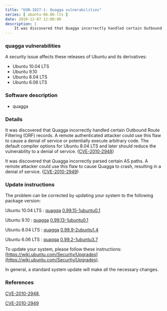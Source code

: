 ```yaml
---
title: "USN-1027-1: Quagga vulnerabilities"
series: [ ubuntu-06.06-lts ]
date: 2010-12-07 12:00:00
description: |
    It was discovered that Quagga incorrectly handled certain Outbound Route Filtering (ORF) records. A remote authenticated attacker could use this flaw to cause a denial of service or potentially execute arbitrary code. The default compiler options for Ubuntu 8.04 LTS and later should reduce the vulnerability to a denial of service. ([CVE-2010-2948](http://people.ubuntu.com/~ubuntu-security/cve/CVE-2010-2948))
--- 
```

 
### quagga vulnerabilities

A security issue affects these releases of Ubuntu and its derivatives:

* Ubuntu 10.04 LTS
* Ubuntu 9.10
* Ubuntu 8.04 LTS
* Ubuntu 6.06 LTS

### Software description

* quagga 

### Details

It was discovered that Quagga incorrectly handled certain Outbound Route Filtering (ORF) records. A remote authenticated attacker could use this flaw to cause a denial of service or potentially execute arbitrary code. The default compiler options for Ubuntu 8.04 LTS and later should reduce the vulnerability to a denial of service. ([CVE-2010-2948](http://people.ubuntu.com/~ubuntu-security/cve/CVE-2010-2948))

It was discovered that Quagga incorrectly parsed certain AS paths. A remote attacker could use this flaw to cause Quagga to crash, resulting in a denial of service. ([CVE-2010-2949](http://people.ubuntu.com/~ubuntu-security/cve/CVE-2010-2949)) 

### Update instructions

The problem can be corrected by updating your system to the following package version:

Ubuntu 10.04 LTS
 : [quagga](https://launchpad.net/ubuntu/+source/quagga) <span> [0.99.15-1ubuntu0.1](https://launchpad.net/ubuntu/+source/quagga/0.99.15-1ubuntu0.1) </span> 

Ubuntu 9.10
 : [quagga](https://launchpad.net/ubuntu/+source/quagga) <span> [0.99.13-1ubuntu0.1](https://launchpad.net/ubuntu/+source/quagga/0.99.13-1ubuntu0.1) </span> 

Ubuntu 8.04 LTS
 : [quagga](https://launchpad.net/ubuntu/+source/quagga) <span> [0.99.9-2ubuntu1.4](https://launchpad.net/ubuntu/+source/quagga/0.99.9-2ubuntu1.4) </span> 

Ubuntu 6.06 LTS
 : [quagga](https://launchpad.net/ubuntu/+source/quagga) <span> [0.99.2-1ubuntu3.7](https://launchpad.net/ubuntu/+source/quagga/0.99.2-1ubuntu3.7) </span> 

To update your system, please follow these instructions: [https://wiki.ubuntu.com/Security/Upgrades](https://wiki.ubuntu.com/Security/Upgrades).

In general, a standard system update will make all the necessary changes. 

### References

 [CVE-2010-2948](http://people.ubuntu.com/~ubuntu-security/cve/CVE-2010-2948), 

 [CVE-2010-2949](http://people.ubuntu.com/~ubuntu-security/cve/CVE-2010-2949)
 
